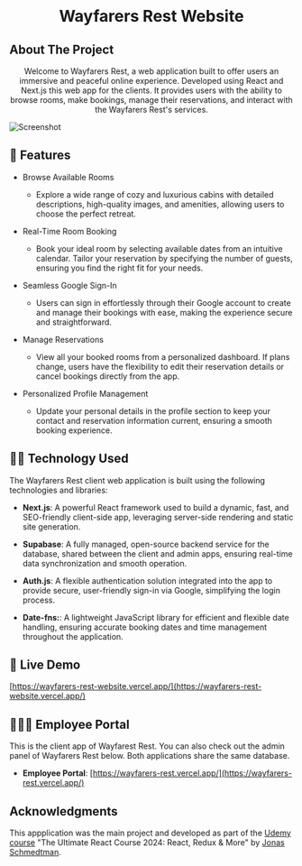 <!-- PROJECT LOGO -->
<br />
<h1 align="center">Wayfarers Rest Website</h1>

<!-- ABOUT THE PROJECT -->

## About The Project

<p align="center">
Welcome to Wayfarers Rest, a web application built to offer users an immersive and peaceful online experience. Developed using React and Next.js this web app for the clients. It provides users with the ability to browse rooms, make bookings, manage their reservations, and interact with the Wayfarers Rest's services.
</p>

![Screenshot](@/public/bg.webp)

<!-- APPLICATION'S FEATURES -->

## 📝 Features

- Browse Available Rooms

  - Explore a wide range of cozy and luxurious cabins with detailed descriptions, high-quality images, and amenities, allowing users to choose the perfect retreat.

- Real-Time Room Booking

  - Book your ideal room by selecting available dates from an intuitive calendar. Tailor your reservation by specifying the number of guests, ensuring you find the right fit for your needs.

- Seamless Google Sign-In

  - Users can sign in effortlessly through their Google account to create and manage their bookings with ease, making the experience secure and straightforward.

- Manage Reservations

  - View all your booked rooms from a personalized dashboard. If plans change, users have the flexibility to edit their reservation details or cancel bookings directly from the app.

- Personalized Profile Management

  - Update your personal details in the profile section to keep your contact and reservation information current, ensuring a smooth booking experience.

<!-- TECHNOLOGY USED -->

## 👨‍💻 Technology Used

The Wayfarers Rest client web application is built using the following technologies and libraries:

- **Next.js**: A powerful React framework used to build a dynamic, fast, and SEO-friendly client-side app, leveraging server-side rendering and static site generation.

- **Supabase**: A fully managed, open-source backend service for the database, shared between the client and admin apps, ensuring real-time data synchronization and smooth operation.

- **Auth.js**: A flexible authentication solution integrated into the app to provide secure, user-friendly sign-in via Google, simplifying the login process.

- **Date-fns:**: A lightweight JavaScript library for efficient and flexible date handling, ensuring accurate booking dates and time management throughout the application.

<!-- LIVE DEMO -->

## 🚀 Live Demo

[https://wayfarers-rest-website.vercel.app/](https://wayfarers-rest-website.vercel.app/)

<!-- ADMIN -->

## 👨🏻‍💼 Employee Portal

This is the client app of Wayfarest Rest. You can also check out the admin panel of Wayfarers Rest below. Both applications share the same database.

- **Employee Portal**: [https://wayfarers-rest.vercel.app/](https://wayfarers-rest.vercel.app/)

<!-- ACKNOWLEDGEMENTS -->

## Acknowledgments

This appplication was the main project and developed as part of the [Udemy course](https://www.udemy.com/course/the-ultimate-react-course) "The Ultimate React Course 2024: React, Redux & More" by [Jonas Schmedtman](https://twitter.com/jonasschmedtman).
